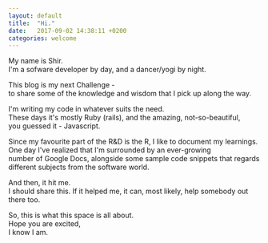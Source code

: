 ```yaml
---
layout: default
title:  "Hi."
date:   2017-09-02 14:38:11 +0200
categories: welcome
---
```

<p> My name is Shir. <br> 
	I'm a sofware developer by day, and a dancer/yogi by night.
</p>
<p>
	This blog is my next Challenge - <br>
	to share some of the knowledge and wisdom that I pick up along the way.
</p><p>
	I'm writing my code in whatever suits the need. <br>
	These days it's mostly Ruby (rails), and the amazing, not-so-beautiful, <br>
	you guessed it - Javascript.
</p><p>
	Since my favourite part of the R&D is the R, I like to document my learnings. <br>
	One day I've realized that I'm surrounded by an ever-growing  <br>
	number of Google Docs, alongside some sample code snippets that regards different subjects from the software world.
</p><p>
	And then, it hit me. <br>
	I should share this. If it helped me, it can, most likely, help somebody out there too.
</p><p>
	So, this is what this space is all about. <br>
	Hope you are excited, <br>
	I know I am.
</p>